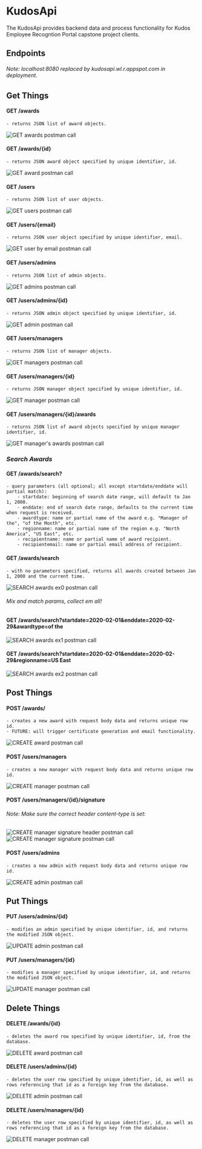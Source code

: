 # KudosApi
The KudosApi provides backend data and process functionality for Kudos Employee Recogntion Portal capstone project clients.
## Endpoints
###### Note: localhost:8080 replaced by kudosapi.wl.r.appspot.com in deployment.
## Get Things
#### GET /awards
    - returns JSON list of award objects.
![GET awards postman call](documentation/images/postmen/GETAwards.PNG)
#### GET /awards/{id}
    - returns JSON award object specified by unique identifier, id.
![GET award postman call](documentation/images/postmen/GETAward.PNG)
#### GET /users
    - returns JSON list of user objects.
![GET users postman call](documentation/images/postmen/GETUsers.PNG)
#### GET /users/{email}
    - returns JSON user object specified by unique identifier, email.
![GET user by email postman call](documentation/images/postmen/GETUser.PNG)
#### GET /users/admins
    - returns JSON list of admin objects.
![GET admins postman call](documentation/images/postmen/GETAdmins.PNG)
#### GET /users/admins/{id}
    - returns JSON admin object specified by unique identifier, id.
![GET admin postman call](documentation/images/postmen/GETAdmin.PNG)
#### GET /users/managers
    - returns JSON list of manager objects.
![GET managers postman call](documentation/images/postmen/GETManagers.PNG)
#### GET /users/managers/{id}
    - returns JSON manager object specified by unique identifier, id.
![GET manager postman call](documentation/images/postmen/GETManager.PNG)
#### GET /users/managers/{id}/awards
    - returns JSON list of award objects specified by unique manager identifier, id.
![GET manager's awards postman call](documentation/images/postmen/GETManagerAwards.PNG)
### *Search Awards*
#### GET /awards/search?
    - query parameters (all optional; all except startdate/enddate will partial match):
        - startdate: beginning of search date range, will default to Jan 1, 2000.
        - enddate: end of search date range, defaults to the current time when request is received.
        - awardtype: name or partial name of the award e.g. "Manager of the", "of the Month", etc.
        - regionname: name or partial name of the region e.g. "North America", "US East", etc.
        - recipientname: name or partial name of award recipient.
        - recipientemail: name or partial email address of recipient.
#### GET /awards/search
    - with no parameters specified, returns all awards created between Jan 1, 2000 and the current time.
![SEARCH awards ex0 postman call](documentation/images/postmen/GETSearchAwardsNoParams.PNG)
###### Mix and match params, collect em all!
#### GET /awards/search?startdate=2020-02-01&enddate=2020-02-29&awardtype=of the
![SEARCH awards ex1 postman call](documentation/images/postmen/GETSearchAwardsParamsExample1.PNG)
#### GET /awards/search?startdate=2020-02-01&enddate=2020-02-29&regionname=US East
![SEARCH awards ex2 postman call](documentation/images/postmen/GETSearchAwardsParamsExample2.PNG)
## Post Things
#### POST /awards/
    - creates a new award with request body data and returns unique row id.
    - FUTURE: will trigger certificate generation and email functionality.
![CREATE award postman call](documentation/images/postmen/POSTAward.PNG)
#### POST /users/managers
    - creates a new manager with request body data and returns unique row id.
![CREATE manager postman call](documentation/images/postmen/POSTManager.PNG)
#### POST /users/managers/{id}/signature
###### Note: Make sure the correct header content-type is set:
![CREATE manager signature header postman call](documentation/images/postmen/POSTManagerSignatureHeader.PNG)
![CREATE manager signature postman call](documentation/images/postmen/POSTManagerSignature.PNG)
#### POST /users/admins
    - creates a new admin with request body data and returns unique row id.
![CREATE admin postman call](documentation/images/postmen/POSTAdmin.PNG)
## Put Things
#### PUT /users/admins/{id}
    - modifies an admin specified by unique identifier, id, and returns the modified JSON object.
![UPDATE admin postman call](documentation/images/postmen/PUTAdmin.PNG)
#### PUT /users/managers/{id}
    - modifies a manager specified by unique identifier, id, and returns the modified JSON object.
![UPDATE manager postman call](documentation/images/postmen/PUTManager.PNG)
## Delete Things
#### DELETE /awards/{id}
    - deletes the award row specified by unique identifier, id, from the database.
![DELETE award postman call](documentation/images/postmen/DELETEAward.PNG)
#### DELETE /users/admins/{id}
    - deletes the user row specified by unique identifier, id, as well as rows referencing that id as a foreign key from the database.
![DELETE admin postman call](documentation/images/postmen/DELETEAdmin.PNG)
#### DELETE /users/managers/{id}
    - deletes the user row specified by unique identifier, id, as well as rows referencing that id as a foreign key from the database.
![DELETE manager postman call](documentation/images/postmen/DELETEManager.PNG)
